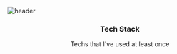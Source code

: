 ![header](https://capsule-render.vercel.app/api?type=waving&color=gradient&customColorList=0,2,5,5,30&height=300&section=header&text=Shin%20Jeong%20Heum&fontSize=90&animation=twinkling)

<h3 align="center"> Tech Stack </h3>
<p align="center"> Techs that I've used at least once </p>
